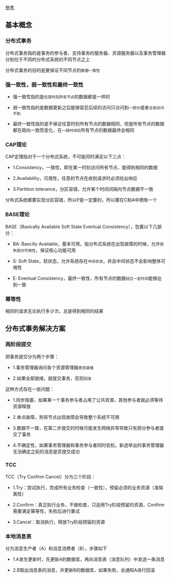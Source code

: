 [参考](https://xiaomi-info.github.io/2020/01/02/distributed-transaction/)

## 基本概念

### 分布式事务

分布式事务指的是事务的参与者、支持事务的服务器、资源服务器以及事务管理器分别位于不同的分布式系统的不同节点之上

分布式事务的目的是要保证不同节点的`数据一致性`

### 强一致性，弱一致性和最终一致性

- 强一致性指的是`任意时刻所有节点`的数据都是一样的

- 弱一致性指的是数据更新之后能够容忍后续的访问只访问到`一部分`或者`全部访问不到`

- 最终一致性指的是不保证任意时刻所有节点的数据相同，但是所有节点的数据都在趋向一致而变化，在`一段时间后`所有节点的数据最终会相同

### CAP理论

CAP定理指对于一个分布式系统，不可能同时满足以下三点：

- 1.Consistency，一致性，即在某一时刻访问所有节点，能得到相同的数据

- 2.Availability，可用性，任意的节点在收到请求时必须给出响应

- 3.Partition tolerance，分区容错，允许某个时间间隔内节点数据不一致

分布式系统都要实现分区容错，所以P是一定要的，所以要在C和A中牺牲一个

### BASE理论

BASE（Basically Available Soft State Eventual Consistency），包裹以下几部分：

- BA: Bascilly Available，基本可用，指分布式系统在出现故障的时候，允许`损失部分可用性`，保证核心功能可用

- S: Soft State，软状态，允许系统存在`中间状态`，并且中间状态不会影响整体可用性

- E: Eventual Consistency，最终一致性，所有节点的数据`经过一定时间`能够达到一致

### 幂等性

相同的请求无论执行多少次，总是得到相同的结果

## 分布式事务解决方案

### 两阶段提交

把事务提交分为两个步骤：

- 1.事务管理器询问各个资源管理器`是否就绪`

- 2.如果全部就绪，就提交事务，否则`回滚`

这种方式存在一些问题：

- 1.同步阻塞，如果某一个事务参与者占用了公共资源，其他参与者就必须等待资源释放

- 2.单点故障，狗哥节点出现故障会导致整个系统不可用

- 3.数据不一致，在第二步提交的时候可能发生网络异常导致只有部分参与者提交了事务

- 4.不确定性，如果事务管理器和事务参与者同时宕机，新选举出的事务管理器无法确定之前的消息是否提交成功

### TCC

TCC（Try Confirm Cancel）分为三个阶段：

- 1.Try：尝试执行，完成所有业务检查（一致性），预留必须的业务资源（准隔离性）

- 2.Confirm：真正执行业务，不做检查，只适用Try阶段预留的资源，Confirm需要满足幂等性，失败后进行重试

- 3.Cancel：取消执行，释放Try阶段预留的资源

### 本地消息表

分为消息生产者（A）和消息消费者（B），步骤如下

- 1.A发生更新时，先更新A的数据库，再向消息表（消息队列）中发送一条消息

- 2.B取出消息表的消息，并更新B的数据库，如果失败，会通知A进行回滚